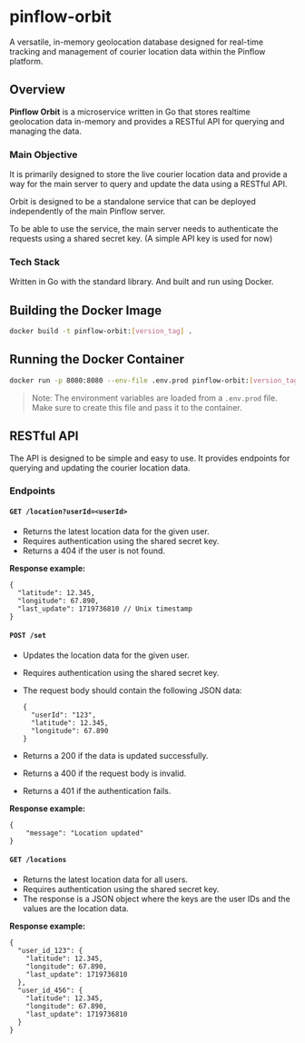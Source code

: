# pinflow-orbit

A versatile, in-memory geolocation database designed for real-time tracking and management of courier location data within the Pinflow platform.

## Overview

**Pinflow Orbit** is a microservice written in Go that stores realtime geolocation data in-memory and provides a RESTful API for querying and managing the data.

### Main Objective

It is primarily designed to store the live courier location data and provide a way for the main server to query and update the data using a RESTful API.

Orbit is designed to be a standalone service that can be deployed independently of the main Pinflow server.

To be able to use the service, the main server needs to authenticate the requests using a shared secret key. (A simple API key is used for now)

### Tech Stack

Written in Go with the standard library. And built and run using Docker.


## Building the Docker Image
```bash
docker build -t pinflow-orbit:[version_tag] .
```

## Running the Docker Container
```bash
docker run -p 8080:8080 --env-file .env.prod pinflow-orbit:[version_tag]
```
> Note: The environment variables are loaded from a `.env.prod` file. Make sure to create this file and pass it to the container.



## RESTful API

The API is designed to be simple and easy to use. It provides endpoints for querying and updating the courier location data.

### Endpoints

#### `GET /location?userId=<userId>`
- Returns the latest location data for the given user.
- Requires authentication using the shared secret key.
- Returns a 404 if the user is not found.

**Response example:**
```json5
{
  "latitude": 12.345,
  "longitude": 67.890,
  "last_update": 1719736810 // Unix timestamp
}
```

#### `POST /set`

- Updates the location data for the given user.
- Requires authentication using the shared secret key.
- The request body should contain the following JSON data:
  ```json5
  {
    "userId": "123",
    "latitude": 12.345,
    "longitude": 67.890
  }
  ```
  
- Returns a 200 if the data is updated successfully.
- Returns a 400 if the request body is invalid.
- Returns a 401 if the authentication fails.

**Response example:**
```json5
{
    "message": "Location updated"
}
```

#### `GET /locations`

- Returns the latest location data for all users.
- Requires authentication using the shared secret key.
- The response is a JSON object where the keys are the user IDs and the values are the location data.

**Response example:**
```json5
{
  "user_id_123": {
    "latitude": 12.345,
    "longitude": 67.890,
    "last_update": 1719736810
  },
  "user_id_456": {
    "latitude": 12.345,
    "longitude": 67.890,
    "last_update": 1719736810
  }
}
```